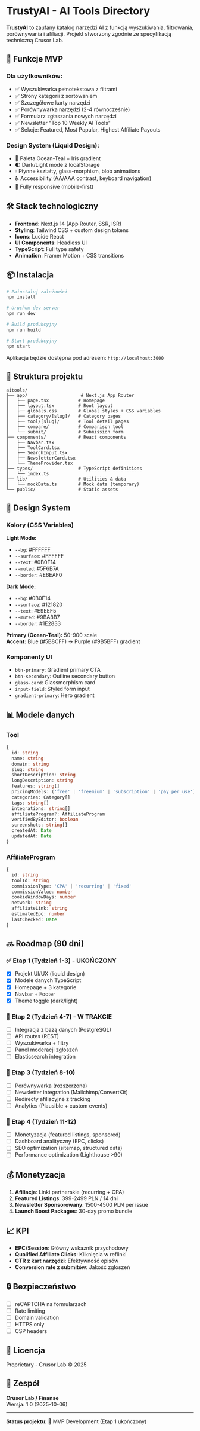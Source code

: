 # TrustyAI - AI Tools Directory

**TrustyAI** to zaufany katalog narzędzi AI z funkcją wyszukiwania, filtrowania, porównywania i afiliacji. Projekt stworzony zgodnie ze specyfikacją techniczną Crusor Lab.

## 🚀 Funkcje MVP

### Dla użytkowników:
- ✅ Wyszukiwarka pełnotekstowa z filtrami
- ✅ Strony kategorii z sortowaniem
- ✅ Szczegółowe karty narzędzi
- ✅ Porównywarka narzędzi (2-4 równocześnie)
- ✅ Formularz zgłaszania nowych narzędzi
- ✅ Newsletter "Top 10 Weekly AI Tools"
- ✅ Sekcje: Featured, Most Popular, Highest Affiliate Payouts

### Design System (Liquid Design):
- 🎨 Paleta Ocean-Teal + Iris gradient
- 🌓 Dark/Light mode z localStorage
- 💧 Płynne kształty, glass-morphism, blob animations
- ♿ Accessibility (AA/AAA contrast, keyboard navigation)
- 📱 Fully responsive (mobile-first)

## 🛠 Stack technologiczny

- **Frontend**: Next.js 14 (App Router, SSR, ISR)
- **Styling**: Tailwind CSS + custom design tokens
- **Icons**: Lucide React
- **UI Components**: Headless UI
- **TypeScript**: Full type safety
- **Animation**: Framer Motion + CSS transitions

## 📦 Instalacja

```bash
# Zainstaluj zależności
npm install

# Uruchom dev server
npm run dev

# Build produkcyjny
npm run build

# Start produkcyjny
npm start
```

Aplikacja będzie dostępna pod adresem: `http://localhost:3000`

## 📁 Struktura projektu

```
aitools/
├── app/                    # Next.js App Router
│   ├── page.tsx           # Homepage
│   ├── layout.tsx         # Root layout
│   ├── globals.css        # Global styles + CSS variables
│   ├── category/[slug]/   # Category pages
│   ├── tool/[slug]/       # Tool detail pages
│   ├── compare/           # Comparison tool
│   └── submit/            # Submission form
├── components/            # React components
│   ├── Navbar.tsx
│   ├── ToolCard.tsx
│   ├── SearchInput.tsx
│   ├── NewsletterCard.tsx
│   └── ThemeProvider.tsx
├── types/                 # TypeScript definitions
│   └── index.ts
├── lib/                   # Utilities & data
│   └── mockData.ts        # Mock data (temporary)
└── public/                # Static assets
```

## 🎨 Design System

### Kolory (CSS Variables)

**Light Mode:**
- `--bg`: #FFFFFF
- `--surface`: #FFFFFF
- `--text`: #0B0F14
- `--muted`: #5F6B7A
- `--border`: #E6EAF0

**Dark Mode:**
- `--bg`: #0B0F14
- `--surface`: #121820
- `--text`: #E9EEF5
- `--muted`: #9BA8B7
- `--border`: #1E2833

**Primary (Ocean-Teal):** 50-900 scale  
**Accent:** Blue (#5B8CFF) → Purple (#9B5BFF) gradient

### Komponenty UI

- `btn-primary`: Gradient primary CTA
- `btn-secondary`: Outline secondary button
- `glass-card`: Glassmorphism card
- `input-field`: Styled form input
- `gradient-primary`: Hero gradient

## 📊 Modele danych

### Tool
```typescript
{
  id: string
  name: string
  domain: string
  slug: string
  shortDescription: string
  longDescription: string
  features: string[]
  pricingModels: ('free' | 'freemium' | 'subscription' | 'pay_per_use')[]
  categories: Category[]
  tags: string[]
  integrations: string[]
  affiliateProgram?: AffiliateProgram
  verifiedByEditor: boolean
  screenshots: string[]
  createdAt: Date
  updatedAt: Date
}
```

### AffiliateProgram
```typescript
{
  id: string
  toolId: string
  commissionType: 'CPA' | 'recurring' | 'fixed'
  commissionValue: number
  cookieWindowDays: number
  network: string
  affiliateLink: string
  estimatedEpc: number
  lastChecked: Date
}
```

## 🔜 Roadmap (90 dni)

### ✅ Etap 1 (Tydzień 1-3) - UKOŃCZONY
- [x] Projekt UI/UX (liquid design)
- [x] Modele danych TypeScript
- [x] Homepage + 3 kategorie
- [x] Navbar + Footer
- [x] Theme toggle (dark/light)

### 🚧 Etap 2 (Tydzień 4-7) - W TRAKCIE
- [ ] Integracja z bazą danych (PostgreSQL)
- [ ] API routes (REST)
- [ ] Wyszukiwarka + filtry
- [ ] Panel moderacji zgłoszeń
- [ ] Elasticsearch integration

### 📅 Etap 3 (Tydzień 8-10)
- [ ] Porównywarka (rozszerzona)
- [ ] Newsletter integration (Mailchimp/ConvertKit)
- [ ] Redirecty afiliacyjne z tracking
- [ ] Analytics (Plausible + custom events)

### 📅 Etap 4 (Tydzień 11-12)
- [ ] Monetyzacja (featured listings, sponsored)
- [ ] Dashboard analityczny (EPC, clicks)
- [ ] SEO optimization (sitemap, structured data)
- [ ] Performance optimization (Lighthouse >90)

## 💰 Monetyzacja

1. **Afiliacja**: Linki partnerskie (recurring + CPA)
2. **Featured Listings**: 399-2499 PLN / 14 dni
3. **Newsletter Sponsorowany**: 1500-4500 PLN per issue
4. **Launch Boost Packages**: 30-day promo bundle

## 📈 KPI

- **EPC/Session**: Główny wskaźnik przychodowy
- **Qualified Affiliate Clicks**: Kliknięcia w reflinki
- **CTR z kart narzędzi**: Efektywność opisów
- **Conversion rate z submitów**: Jakość zgłoszeń

## 🔒 Bezpieczeństwo

- [ ] reCAPTCHA na formularzach
- [ ] Rate limiting
- [ ] Domain validation
- [ ] HTTPS only
- [ ] CSP headers

## 📝 Licencja

Proprietary - Crusor Lab © 2025

## 👥 Zespół

**Crusor Lab / Finanse**  
Wersja: 1.0 (2025-10-06)

---

**Status projektu**: 🚧 MVP Development (Etap 1 ukończony)

